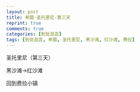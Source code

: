 ```yaml
---
layout: post
title: 希腊-圣托里尼-第三天
reprint: true
comments: true
categories: [到处逛逛]
tags: [到处逛逛, 希腊, 圣托里尼, 黑沙滩, 红沙滩, 费拉]
---
```


圣托里尼（第三天）

黑沙滩->红沙滩

回到费拉小镇


<script>
    photos=[
        ["http://of74i8aex.bkt.clouddn.com/images/20170921/DSC08144.jpg", "", "75%"],
        ["http://of74i8aex.bkt.clouddn.com/images/20170921/DSC08146.jpg", "", "75%"],
        ["http://of74i8aex.bkt.clouddn.com/images/20170921/DSC08156.jpg", "", "75%"],
        ["http://of74i8aex.bkt.clouddn.com/images/20170921/DSC08180.jpg", "", "75%"],
        ["http://of74i8aex.bkt.clouddn.com/images/20170921/DSC08190.jpg", "", "75%"],
        ["http://of74i8aex.bkt.clouddn.com/images/20170921/DSC08193.jpg", "", "75%"],
        ["http://of74i8aex.bkt.clouddn.com/images/20170921/DSC08195.jpg", "", "75%"],
        ["http://of74i8aex.bkt.clouddn.com/images/20170921/DSC08196.jpg", "", "75%"],
        ["http://of74i8aex.bkt.clouddn.com/images/20170921/DSC08201.jpg", "", "75%"],
        ["http://of74i8aex.bkt.clouddn.com/images/20170921/DSC08205.jpg", "", "75%"],
        ["http://of74i8aex.bkt.clouddn.com/images/20170921/DSC08213.jpg", "", "75%"],
        ["http://of74i8aex.bkt.clouddn.com/images/20170921/DSC08215.jpg", "", "75%"],
        ["http://of74i8aex.bkt.clouddn.com/images/20170921/DSC08224.jpg", "", "75%"],
        ["http://of74i8aex.bkt.clouddn.com/images/20170921/DSC08227.jpg", "", "75%"],
        ["http://of74i8aex.bkt.clouddn.com/images/20170921/DSC08229.jpg", "", "75%"],
        ["http://of74i8aex.bkt.clouddn.com/images/20170921/DSC08233.jpg", "", "75%"],
        ["http://of74i8aex.bkt.clouddn.com/images/20170921/DSC08245.jpg", "", "75%"],
        ["http://of74i8aex.bkt.clouddn.com/images/20170921/DSC08277.jpg", "", "75%"],
        ["http://of74i8aex.bkt.clouddn.com/images/20170921/DSC08280.jpg", "", "75%"],
        ["http://of74i8aex.bkt.clouddn.com/images/20170921/DSC08292.jpg", "", "75%"],
        ["http://of74i8aex.bkt.clouddn.com/images/20170921/DSC08294.jpg", "", "75%"],
        ["http://of74i8aex.bkt.clouddn.com/images/20170921/DSC08297.jpg", "", "75%"],
        ["http://of74i8aex.bkt.clouddn.com/images/20170921/DSC08301.jpg", "", "75%"],
        ["http://of74i8aex.bkt.clouddn.com/images/20170921/DSC08311.jpg", "", "75%"],
        ["http://of74i8aex.bkt.clouddn.com/images/20170921/DSC08312.jpg", "", "75%"],
        ["http://of74i8aex.bkt.clouddn.com/images/20170921/DSC08314.jpg", "", "75%"],
        ["http://of74i8aex.bkt.clouddn.com/images/20170921/DSC08319.jpg", "", "75%"],
        ["http://of74i8aex.bkt.clouddn.com/images/20170921/DSC08323.jpg", "", "75%"],
        ["http://of74i8aex.bkt.clouddn.com/images/20170921/DSC08325.jpg", "", "75%"],
        ["http://of74i8aex.bkt.clouddn.com/images/20170921/DSC08327.jpg", "", "75%"],
        ["http://of74i8aex.bkt.clouddn.com/images/20170921/DSC08329.jpg", "", "75%"],
        ["http://of74i8aex.bkt.clouddn.com/images/20170921/DSC08331.jpg", "", "75%"],
        ["http://of74i8aex.bkt.clouddn.com/images/20170921/DSC08334.jpg", "", "75%"],
        ["http://of74i8aex.bkt.clouddn.com/images/20170921/DSC08337.jpg", "", "75%"],
        ["http://of74i8aex.bkt.clouddn.com/images/20170921/DSC08344.jpg", "", "75%"],
        ["http://of74i8aex.bkt.clouddn.com/images/20170921/DSC08346.jpg", "", "75%"],
        ["http://of74i8aex.bkt.clouddn.com/images/20170921/DSC08354.jpg", "", "75%"],
        ["http://of74i8aex.bkt.clouddn.com/images/20170921/DSC08368.jpg", "", "75%"],
        ["http://of74i8aex.bkt.clouddn.com/images/20170921/DSC08378.jpg", "", "75%"],
    ];
    for (var i=0; i<photos.length; i++)
    {
        document.write("<figure><a href=\"" + photos[i][0] + "\" target=\"_blank\">")
        document.write("<img src=\"" + photos[i][0] + "\" alt=\"" + photos[i][1] + "\" width=\"" + photos[i][2] + "\">")
        document.write("</a></figure>")

        if (photos[i].length > 3)
            document.write(photos[i][3] + "<br><br>")
        else if (photos[i][1].length > 0)
            document.write(photos[i][1] + "<br><br>")
        else
            document.write("<br>")
    }
</script>
